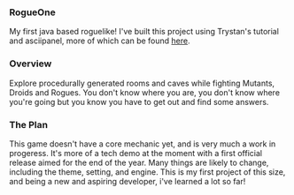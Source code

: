 ### RogueOne

My first java based roguelike!
I've built this project using Trystan's tutorial and asciipanel, more of which can be found [here](http://trystans.blogspot.com/2016/01/roguelike-tutorial-00-table-of-contents.html). 

### Overview

Explore procedurally generated rooms and caves while fighting Mutants, Droids and Rogues. You don't know where you are, you don't know 
where you're going but you know you have to get out and find some answers. 

### The Plan

This game doesn't have a core mechanic yet, and is very much a work in progeress. It's more of a tech demo at the moment with a first
official release aimed for the end of the year. Many things are likely to change, including the theme, setting, and engine. This is my
first project of this size, and being a new and aspiring developer, i've learned a lot so far! 
